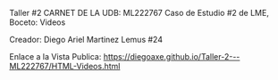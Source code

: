 Taller #2 CARNET DE LA UDB: ML222767
Caso de Estudio #2 de LME, Boceto: Videos

Creador: Diego Ariel Martinez Lemus #24

Enlace a la Vista Publica: https://diegoaxe.github.io/Taller-2---ML222767/HTML-Videos.html
